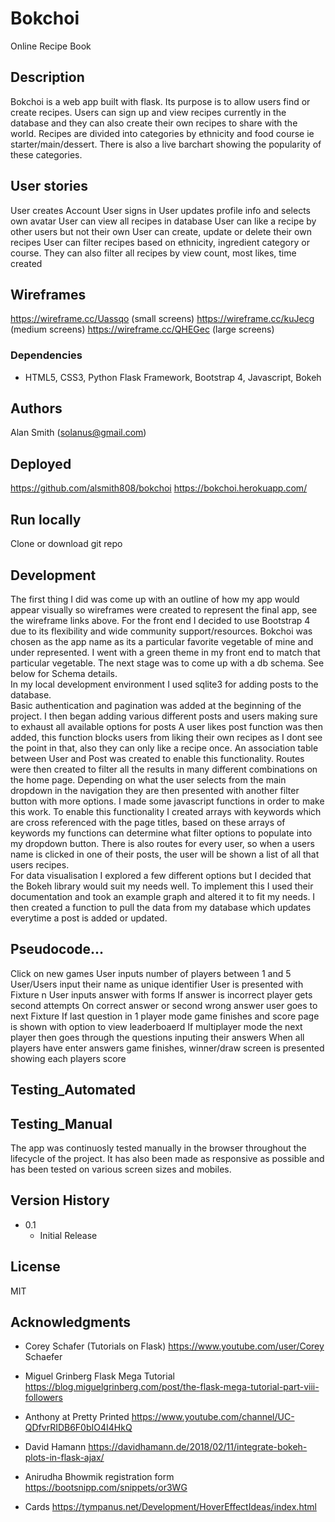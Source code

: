 # Bokchoi

Online Recipe Book

## Description

Bokchoi is a web app built with flask.  Its purpose is to allow users find or create recipes.  Users can sign up and view recipes currently in the database and they can also create their own recipes to share with the world.  Recipes are divided into categories by ethnicity and food course ie starter/main/dessert.  There is also a live barchart showing the popularity of these categories.

## User stories
User creates Account
User signs in
User updates profile info and selects own avatar
User can view all recipes in database
User can like a recipe by other users but not their own
User can create, update or delete their own recipes
User can filter recipes based on ethnicity, ingredient category or course.  They can also filter all recipes by view count, most likes, time created

## Wireframes
https://wireframe.cc/Uassqo (small screens)
https://wireframe.cc/kuJecg (medium screens)
https://wireframe.cc/QHEGec (large screens)


### Dependencies

* HTML5, CSS3, Python Flask Framework, Bootstrap 4, Javascript, Bokeh


## Authors

Alan Smith (solanus@gmail.com)

## Deployed

https://github.com/alsmith808/bokchoi
https://bokchoi.herokuapp.com/


## Run locally
Clone or download git repo


## Development
The first thing I did was come up with an outline of how my app would appear visually so wireframes were created to represent the final app, see the wireframe links above.
For the front end I decided to use Bootstrap 4 due to its flexibility and wide community support/resources.
Bokchoi was chosen as the app name as its a particular favorite vegetable of mine and under represented. I went with a green theme in my front end to match that particular vegetable.
The next stage was to come up with a db schema.  See below for Schema details.  
In my local development environment I used sqlite3 for adding posts to the database.  
Basic authentication and pagination was added at the beginning of the project.
I then began adding various different posts and users making sure to exhaust all available options for posts
A user likes post function was then added, this function blocks users from liking their own recipes as I dont see the point in that, also they can only  like a recipe once.  An association table between User and Post was created to enable this functionality.  Routes were then created to filter all the results in many different combinations on the home page.  Depending on what the user selects from the main dropdown in the navigation they are then presented with another filter button with more options.  I made some javascript functions in order to make this work.  To enable this functionality I created arrays with keywords which are cross referenced with the page titles, based on these arrays of keywords my functions can determine what filter options to populate into my dropdown button.  There is also routes for every user, so when a users name is clicked in one of their posts, the user will be shown a list of all that users recipes.  
For data visualisation I explored a few different options but I decided that the Bokeh library would suit my needs well.  To implement this I used their documentation and took an example graph and altered it to fit my needs.  I then created a function to pull the data from my database which updates everytime a post is added or updated.  


## Pseudocode...
Click on new games
User inputs number of players between 1 and 5
User/Users input their name as unique identifier
User is presented with Fixture n
User inputs answer with forms
If answer is incorrect player gets second attempts
On correct answer or second wrong answer user goes to next Fixture
If last question in 1 player mode game finishes and score page is shown with option to view leaderboaerd
If multiplayer mode the next player then goes through the questions inputing their answers
When all players have enter answers game finishes, winner/draw screen is presented showing each players score


## Testing_Automated



## Testing_Manual
The app was continuosly tested manually in the browser throughout the lifecycle of the project.
It has also been made as responsive as possible and has been tested on various screen sizes and mobiles.


## Version History

* 0.1
    * Initial Release

## License

MIT

## Acknowledgments

* Corey Schafer (Tutorials on Flask)
https://www.youtube.com/user/Corey Schaefer

* Miguel Grinberg Flask Mega Tutorial
https://blog.miguelgrinberg.com/post/the-flask-mega-tutorial-part-viii-followers

* Anthony at Pretty Printed
https://www.youtube.com/channel/UC-QDfvrRIDB6F0bIO4I4HkQ

* David Hamann
https://davidhamann.de/2018/02/11/integrate-bokeh-plots-in-flask-ajax/

* Anirudha Bhowmik registration form
https://bootsnipp.com/snippets/or3WG

* Cards
https://tympanus.net/Development/HoverEffectIdeas/index.html
